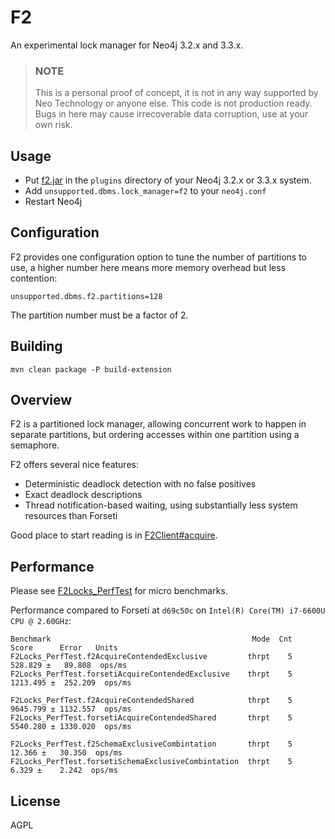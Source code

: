 # F2

An experimental lock manager for Neo4j 3.2.x and 3.3.x.

> ### NOTE
> This is a personal proof of concept, it is not in any way supported by Neo Technology or anyone else.
> This code is not production ready. Bugs in here may cause irrecoverable data corruption, use at your own risk.

## Usage

- Put [f2.jar](https://github.com/jakewins/f2/releases/download/0.0.1/f2.jar) in the `plugins` directory of your Neo4j 3.2.x or 3.3.x system.
- Add `unsupported.dbms.lock_manager=f2` to your `neo4j.conf`
- Restart Neo4j

## Configuration

F2 provides one configuration option to tune the number of partitions to use, a higher number 
here means more memory overhead but less contention:

    unsupported.dbms.f2.partitions=128

The partition number must be a factor of 2.

## Building

    mvn clean package -P build-extension

## Overview

F2 is a partitioned lock manager, allowing concurrent work to happen in separate partitions, but
ordering accesses within one partition using a semaphore. 

F2 offers several nice features:

- Deterministic deadlock detection with no false positives
- Exact deadlock descriptions
- Thread notification-based waiting, using substantially less system resources than Forseti

Good place to start reading is in [F2Client#acquire](src/main/java/com/jakewins/f2/F2Client.java).

## Performance

Please see [F2Locks_PerfTest](src/main/java/com/jakewins/f2/F2Locks_PerfTest.java) for micro benchmarks.

Performance compared to Forseti at `d69c50c` on `Intel(R) Core(TM) i7-6600U CPU @ 2.60GHz`:

    Benchmark                                             Mode  Cnt     Score      Error   Units
    F2Locks_PerfTest.f2AcquireContendedExclusive         thrpt    5   528.829 ±   89.808  ops/ms
    F2Locks_PerfTest.forsetiAcquireContendedExclusive    thrpt    5  1213.495 ±  252.209  ops/ms
    
    F2Locks_PerfTest.f2AcquireContendedShared            thrpt    5  9645.799 ± 1132.557  ops/ms
    F2Locks_PerfTest.forsetiAcquireContendedShared       thrpt    5  5540.280 ± 1330.020  ops/ms
    
    F2Locks_PerfTest.f2SchemaExclusiveCombintation       thrpt    5    12.366 ±   30.350  ops/ms
    F2Locks_PerfTest.forsetiSchemaExclusiveCombintation  thrpt    5     6.329 ±    2.242  ops/ms

## License

AGPL
